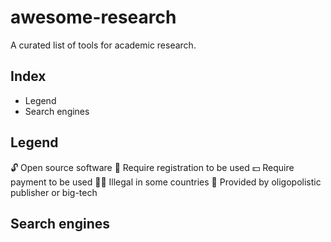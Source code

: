 # awesome-research
A curated list of tools for academic research.

## Index
* Legend
* Search engines

## Legend
🔓 Open source software
📝 Require registration to be used
💵 Require payment to be used
🏴‍☠️ Illegal in some countries
🏢 Provided by oligopolistic publisher or big-tech

## Search engines
